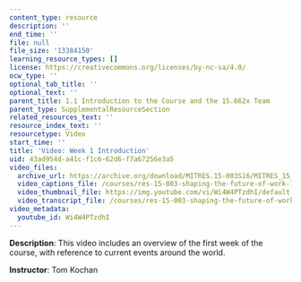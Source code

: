 ```yaml
---
content_type: resource
description: ''
end_time: ''
file: null
file_size: '13384150'
learning_resource_types: []
license: https://creativecommons.org/licenses/by-nc-sa/4.0/
ocw_type: ''
optional_tab_title: ''
optional_text: ''
parent_title: 1.1 Introduction to the Course and the 15.662x Team
parent_type: SupplementalResourceSection
related_resources_text: ''
resource_index_text: ''
resourcetype: Video
start_time: ''
title: 'Video: Week 1 Introduction'
uid: 43ad954d-a41c-f1c6-62d6-f7a67256e3a5
video_files:
  archive_url: https://archive.org/download/MITRES.15-003S16/MITRES_15_003S16_1-1-3_360p.mp4
  video_captions_file: /courses/res-15-003-shaping-the-future-of-work-15-662x-spring-2016/73bf161c548e56a59fd8070bf3809282_Wi4W4PTzdhI.vtt
  video_thumbnail_file: https://img.youtube.com/vi/Wi4W4PTzdhI/default.jpg
  video_transcript_file: /courses/res-15-003-shaping-the-future-of-work-15-662x-spring-2016/a4e401d0971a96469cd3591fba73ab6d_Wi4W4PTzdhI.pdf
video_metadata:
  youtube_id: Wi4W4PTzdhI
---
```


**Description**: This video includes an overview of the first week of the course, with reference to current events around the world.

**Instructor**: Tom Kochan

